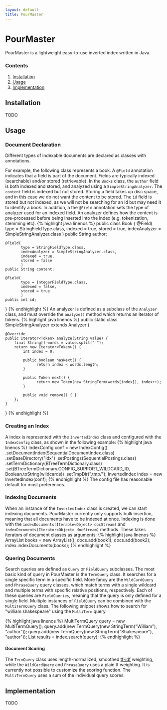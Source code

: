 ```yaml
---
layout: default
title: PourMaster
---
```

# PourMaster

PourMaster is a lightweight easy-to-use inverted index written in Java.

### Contents
  1. [Installation](#installation)
  2. [Usage](#usage)
  2. [Implementation](#implementation)

## Installation
TODO

## Usage

### Document Declaration
Different types of indexable documents are declared as classes with annotations.

For example, the following class represents a book. A `@Field` annotation indicates that a field is part of the document. Fields are typically indexed (searchable) and/or stored (retrievable). In the `Books` class, the `author` field is both indexed and stored, and analyzed using a `SimpleStringAnalyzer`. The `content` field is indexed but not stored. Storing a field takes up disc space, and in this case we do not want the content to be stored. The `id` field is stored but not indexed, as we will not be searching for an id but may need it to identify a book. In addition, a the `@Field` annotation sets the type of analyzer used for an indexed field. An analyzer defines how the content is pre-processed before being inserted into the index (e.g. tokenization, stemming etc).
{% highlight java linenos %}
public class Book {
    @Field(
           type = StringFieldType.class,
           indexed = true,
           stored = true,
           indexAnalyzer = SimpleStringAnalyzer.class
           )
    public String author;

    @Field(
           type = StringFieldType.class,
           indexAnalyzer = SimpleStringAnalyzer.class,
           indexed = true,
           stored = false
           )
    public String content;

    @Field(
           type = IntegerFieldType.class,
           indexed = false,
           stored = true
           )
    public int id;
}
{% endhighlight %}
An analyzer is defined as a subclass of the `Analyzer` class, and must override the `analyze()` method which returns an iterator of tokens.
{% highlight java linenos %}
public static class SimpleStringAnalyzer extends Analyzer<String> {

    @Override
    public Iterator<Token> analyze(String value) {
        final String[] words = value.split(" ");
        return new Iterator<Token>() {
            int index = 0;

            public boolean hasNext() {
                  return index < words.length;
			}

            public Token next() {
                  return new Token(new StringTerm(words[index]), index++);
            }

            public void remove() { }
        };
    }
}
{% endhighlight %}

### Creating an Index
A index is represented with the `InvertedIndex` class and configured with the `IndexConfig` class, as shown in the following example:
{% highlight java linenos %}
IndexConfig conf = new IndexConfig()
    .setDocumentIndex(SequentialDocumentIndex.class)
    .setBaseDirectory("idx")
    .setPostings(SequentialPostings.class)
    .setTermDictionary(BTreeTermDictionary.class)
    .set(BTreeTermDictionary.CONFIG_SUPPORT_WILDCARD_ID, Boolean.toString(wildcards))
    .setTmpDir(".tmp/");
InvertedIndex index = new InvertedIndex(conf);
{% endhighlight %}
The config file has reasonable default for most preferences.
### Indexing Documents
When an instance of the `InvertedIndex` class is created, we can start indexing documents. PourMaster currently only supports bulk insertion, meaning that all documents have to be indexed at once. Indexing is done with the `indexDocuments(Iterable<Object> docStream)` and `indexDocuments(Iterator<Object> docStream)` methods. These takes iterators of document classes as arguments:
{% highlight java linenos %}
ArrayList<Book> books = new ArrayList<Book>();
docs.add(book1);
docs.add(book2);
index.indexDocuments(books);
{% endhighlight %}

### Quering Documents
Search queries are defined as `Query` or `FieldQuery` subclasses. The most basic kind of query in PourMaster is the `TermQuery` class. It searches for a single specific term in a specific field. More fancy are the `WildCardQuery` and `PhraseQuery` query classes, which match terms with a single wildcard and multiple terms with specific relative positions, respectively. Each of these queries are `FieldQueries`, meaning that the query is only defined for a single field. Multiple instances of `FieldQuery` can be combined with the `MultiTermQuery` class. The following snippet shows how to search for "william shakespeare" using the `MultiTerm` query.

{% highlight java linenos %}
MultiTermQuery query = new MultiTermQuery();
query.add(new TermQuery(new StringTerm("William"), "author"));
query.add(new TermQuery(new StringTerm("Shakespeare"), "author"));
List<RankedDocument> results = index.search(query);
{% endhighlight %}

#### Document Scoring
The `TermQuery` class uses length-normalized, smoothed [tf-idf](https://en.wikipedia.org/wiki/Tf%E2%80%93idf) weighting, while the `WildCardQuery` and `PhraseQuery` uses a plain tf weighting. It is currently not possible to customize the scoring function. The `MultiTermQuery` uses a sum of the individual query scores.

## Implementation
TODO
